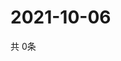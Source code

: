 # 2021-10-06
  共 0条

  <!-- BEGIN -->
  <!-- 最后更新时间Wed Oct 06 2021 10:03:25 GMT+0000 (Coordinated Universal Time) -->
  
  <!-- END -->
  
  